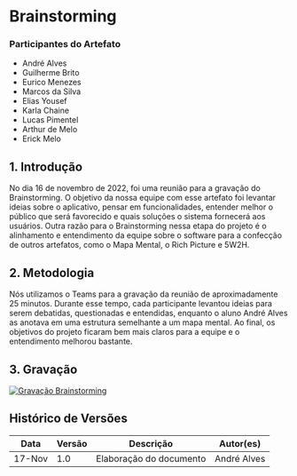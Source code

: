 # Brainstorming 

### Participantes do Artefato

- André Alves
- Guilherme Brito
- Eurico Menezes
- Marcos da Silva
- Elias Yousef
- Karla Chaine
- Lucas Pimentel
- Arthur de Melo
- Erick Melo

## 1. Introdução

No dia 16 de novembro de 2022, foi  uma reunião para a gravação do Brainstorming. O objetivo da nossa equipe com esse artefato
foi levantar ideias sobre o aplicativo, pensar em funcionalidades, entender melhor o público que será favorecido e quais soluções
o sistema fornecerá aos usuários. Outra razão para o Brainstorming nessa etapa do projeto é o alinhamento e entendimento da equipe
sobre o software para a confecção de outros artefatos, como o Mapa Mental, o Rich Picture e 5W2H.

## 2. Metodologia

Nós utilizamos o Teams para a gravação da reunião de aproximadamente 25 minutos. Durante esse tempo, cada participante levantou ideias para 
serem debatidas, questionadas e entendidas, enquanto o aluno André Alves as anotava em uma estrutura semelhante a um mapa mental. 
Ao final, os objetivos do projeto ficaram bem mais claros para a equipe e o entendimento melhorou bastante.

## 3. Gravação

[![Gravação Brainstorming](https://img.youtube.com/vi/IN95K9-N2Bk/0.jpg)](https://youtu.be/IN95K9-N2Bk)

## Histórico de Versões

| Data   | Versão | Descrição            | Autor(es)       |
|--------|--------|----------------------|-----------------|
| 17-Nov | 1.0    | Elaboração do documento | André Alves  |
